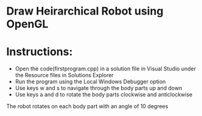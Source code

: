 # Draw Heirarchical Robot using OpenGL
# Instructions:
- Open the code(firstprogram.cpp) in a solution file in Visual Studio under the Resource files in Solutions Explorer
- Run the program using the Local Windows Debugger option
- Use keys w and s to navigate through the body parts up and down
- Use keys a and d to rotate the body parts clockwise and anticlockwise

The robot rotates on each body part with an angle of 10 degrees

